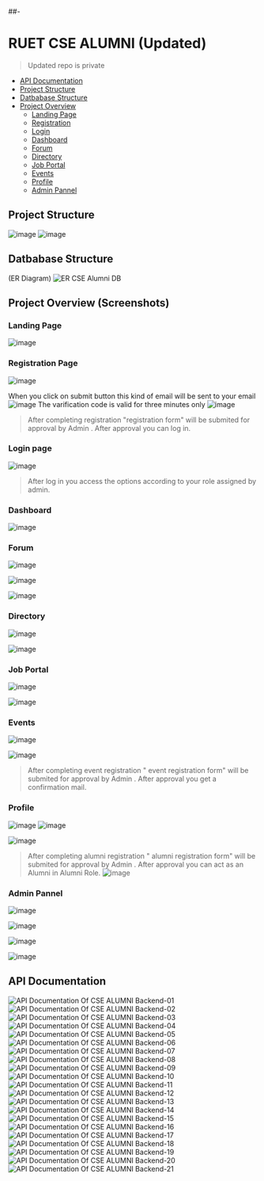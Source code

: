 ##-
#  RUET CSE ALUMNI (Updated)
> Updated repo is private
- [API Documentation](#api-documentation)
- [Project Structure](#project-structure)
- [Datbabase Structure](#datbabase-structure)
- [Project Overview](#-project-overview-screenshots)
     - [Landing Page](#landing-page)
     - [Registration](#registration-page)
     - [Login](#login-page)
     - [Dashboard](#dashboard)
     - [Forum](#forum)
     - [Directory](#directory)
     - [Job Portal](#job-portal)
     - [Events](#events)
     - [Profile](#profile)
     - [Admin Pannel](#-admin-pannel)
     
## Project Structure


![image](https://user-images.githubusercontent.com/54554725/205442989-22c90639-a5a8-427d-bbee-0f57da13236f.png)
![image](https://user-images.githubusercontent.com/54554725/205443019-e67a2476-6764-4d80-86bb-89055931867f.png)

## Datbabase Structure 
(ER Diagram)
![ER CSE Alumni DB](https://user-images.githubusercontent.com/54554725/236204128-c305fbd5-5873-4aaf-9c48-a172dc55f167.png)

## Project Overview (Screenshots)
### Landing Page
![image](https://user-images.githubusercontent.com/54554725/236204807-42d08776-0dbe-493d-a4e3-1d7ab0ae6c16.png)

### Registration Page
![image](https://user-images.githubusercontent.com/54554725/236204909-8616b4f7-d58f-4119-a2c9-2537fb809cbd.png)

 When you click on submit button this kind of email will be sent to your email
![image](https://user-images.githubusercontent.com/54554725/236205645-bb3d0a31-6c6f-469c-906a-0b05a11b3a81.png)
The varification code is valid for three minutes only
![image](https://user-images.githubusercontent.com/54554725/236206292-e3c8f463-7be9-47f8-b42e-8054d1891c3d.png)

> After completing registration "registration form" will be submited for approval by Admin  . After approval you can log in.

### Login page 
![image](https://user-images.githubusercontent.com/54554725/236206650-0fa3f88c-bc6c-49a3-b2a0-75dacb828ac5.png)

> After log in you access the options according to your role assigned by admin.
### Dashboard
![image](https://user-images.githubusercontent.com/54554725/236207163-7813b5e7-1c57-4ddd-a190-b9fd3702d5c1.png)

### Forum
![image](https://user-images.githubusercontent.com/54554725/236207344-dd409dfc-e8d5-4225-9365-bb8397a1afa1.png)

![image](https://user-images.githubusercontent.com/54554725/236207535-f39a9087-9259-466c-ba9c-edc0e5b29b38.png)

![image](https://user-images.githubusercontent.com/54554725/236207595-2441d470-fd23-47c7-974d-2bc3bf9a0efe.png)

### Directory
![image](https://user-images.githubusercontent.com/54554725/236207703-77084c96-4d58-4b8e-9a5e-53cf76a50359.png)

![image](https://user-images.githubusercontent.com/54554725/236207781-dcf7cf1d-26f5-40e7-a19d-d472a853fe0b.png)

### Job Portal 
![image](https://user-images.githubusercontent.com/54554725/236207958-c29dcdd4-14c6-4969-ae04-1fb46a06ba99.png)

![image](https://user-images.githubusercontent.com/54554725/236208055-a0be5cef-a2c2-4713-9372-80ad3eac69b4.png)

### Events

![image](https://user-images.githubusercontent.com/54554725/236208165-4a351e4e-e13c-40f2-8136-8450486c4291.png)

![image](https://user-images.githubusercontent.com/54554725/236208242-9a901bc7-f979-4c18-8fcc-5d3a073a03ce.png)

> After completing event registration " event registration form" will be submited for approval by Admin  . After approval you get a confirmation mail.

### Profile
![image](https://user-images.githubusercontent.com/54554725/236208607-d9461f0f-cd8c-4878-9189-d51b36ec7096.png)
![image](https://user-images.githubusercontent.com/54554725/236208670-2f41a339-3bbe-4364-ac11-ac49ff26c592.png)

![image](https://user-images.githubusercontent.com/54554725/236208736-26966e70-57aa-45fa-be28-da353b280cb6.png)
> After completing alumni registration " alumni registration form" will be submited for approval by Admin  . After approval you can act as an Alumni in Alumni Role.
![image](https://user-images.githubusercontent.com/54554725/236208949-3ddd091e-6275-47f3-9002-5d83fd6ce298.png)


### Admin Pannel
![image](https://user-images.githubusercontent.com/54554725/236209111-988ab2e3-541c-4a97-96b6-bfb409775619.png)

![image](https://user-images.githubusercontent.com/54554725/236209156-7ae51b2e-4c94-425a-9ce0-08e80a15792a.png)

![image](https://user-images.githubusercontent.com/54554725/236209211-61fa2755-df60-4b4a-8513-0177e2ae456e.png)

![image](https://user-images.githubusercontent.com/54554725/236209282-30e34a63-1cff-493c-bad6-8e5d218b1a9c.png)

## API Documentation

![API Documentation Of CSE ALUMNI Backend-01](https://user-images.githubusercontent.com/54554725/236212802-1738f07d-3bdc-4bc2-8c08-314d861cca86.png)![API Documentation Of CSE ALUMNI Backend-02](https://user-images.githubusercontent.com/54554725/236212848-1f863801-7f52-42ba-9028-ef61f723ea51.png)![API Documentation Of CSE ALUMNI Backend-03](https://user-images.githubusercontent.com/54554725/236212932-d1354db4-49a4-4023-a7ab-87331d6bffa6.png)![API Documentation Of CSE ALUMNI Backend-04](https://user-images.githubusercontent.com/54554725/236212983-564f2839-f57f-4a21-967e-52be83cb102c.png)![API Documentation Of CSE ALUMNI Backend-05](https://user-images.githubusercontent.com/54554725/236213029-f84d80a3-49f6-4c7c-9d14-557fb8e1eb8a.png)![API Documentation Of CSE ALUMNI Backend-06](https://user-images.githubusercontent.com/54554725/236213087-bd019d8f-99be-4125-979e-6d73ac7a088e.png)![API Documentation Of CSE ALUMNI Backend-07](https://user-images.githubusercontent.com/54554725/236213123-b19333e4-8e41-4105-a117-9bb24d7cf90f.png)![API Documentation Of CSE ALUMNI Backend-08](https://user-images.githubusercontent.com/54554725/236213159-e7255fb0-2ea2-4625-8211-0b0b551baf86.png)![API Documentation Of CSE ALUMNI Backend-09](https://user-images.githubusercontent.com/54554725/236213229-9f4afdfe-ab5c-44ba-9636-1402b81340e1.png)![API Documentation Of CSE ALUMNI Backend-10](https://user-images.githubusercontent.com/54554725/236213271-dd429660-d7ed-4743-acc8-e8e6c40210c8.png)![API Documentation Of CSE ALUMNI Backend-11](https://user-images.githubusercontent.com/54554725/236213313-2c1f5c00-0e9e-485b-949b-c48ca3e8e50c.png)![API Documentation Of CSE ALUMNI Backend-12](https://user-images.githubusercontent.com/54554725/236213361-11b76fff-092c-4b49-88bc-411367e2e77e.png)![API Documentation Of CSE ALUMNI Backend-13](https://user-images.githubusercontent.com/54554725/236213397-4a306019-12e9-4f42-ae92-b8eefa6c8c0a.png)![API Documentation Of CSE ALUMNI Backend-14](https://user-images.githubusercontent.com/54554725/236213496-48f006c2-37d4-4b0c-9504-ce6b28174715.png)![API Documentation Of CSE ALUMNI Backend-15](https://user-images.githubusercontent.com/54554725/236213532-6b86ba60-51cd-4d32-8d4f-dba403b0f532.png)![API Documentation Of CSE ALUMNI Backend-16](https://user-images.githubusercontent.com/54554725/236213580-77d50fbc-c68e-4aa6-9b4b-130ee60e7387.png)![API Documentation Of CSE ALUMNI Backend-17](https://user-images.githubusercontent.com/54554725/236213608-d7c0f222-7f0c-42c7-8c18-a16064323711.png)![API Documentation Of CSE ALUMNI Backend-18](https://user-images.githubusercontent.com/54554725/236213651-b3728765-9a5f-4cdb-9a56-d12110789e0a.png)![API Documentation Of CSE ALUMNI Backend-19](https://user-images.githubusercontent.com/54554725/236213695-043fe786-3607-4b93-8f65-96ee255ba842.png)![API Documentation Of CSE ALUMNI Backend-20](https://user-images.githubusercontent.com/54554725/236213716-21a2c24a-7ec8-47ae-b40c-56031b0ec658.png)![API Documentation Of CSE ALUMNI Backend-21](https://user-images.githubusercontent.com/54554725/236213751-25b40d42-ca7c-43d8-a16f-e34066c4f1ea.png)




